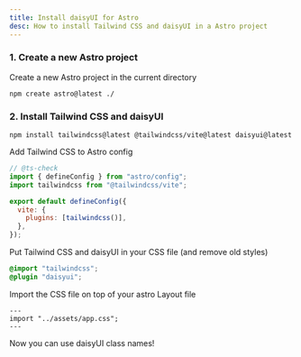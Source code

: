 ```yaml
---
title: Install daisyUI for Astro
desc: How to install Tailwind CSS and daisyUI in a Astro project
---
```


### 1. Create a new Astro project

Create a new Astro project in the current directory

```sh:Terminal
npm create astro@latest ./
```

### 2. Install Tailwind CSS and daisyUI

```sh:Terminal
npm install tailwindcss@latest @tailwindcss/vite@latest daisyui@latest
```

Add Tailwind CSS to Astro config

```js:astro.config.mjs
// @ts-check
import { defineConfig } from "astro/config";
import tailwindcss from "@tailwindcss/vite";

export default defineConfig({
  vite: {
    plugins: [tailwindcss()],
  },
});
```

Put Tailwind CSS and daisyUI in your CSS file (and remove old styles)

```postcss:src/assets/app.css
@import "tailwindcss";
@plugin "daisyui";
```

Import the CSS file on top of your astro Layout file
```js:src/layouts/Layout.astro
---
import "../assets/app.css";
---
```

Now you can use daisyUI class names!
